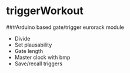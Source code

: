 triggerWorkout
==============

###Arduino based gate/trigger eurorack module

* Divide
* Set plausability
* Gate length
* Master clock with bmp
* Save/recall triggers
